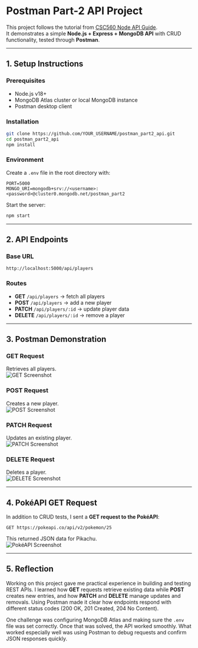 # Postman Part-2 API Project  

This project follows the tutorial from [CSC560 Node API Guide](https://github.com/aschneider15/CSC560-Rewrite/blob/master/Node%20API/Creating%20API.md).  
It demonstrates a simple **Node.js + Express + MongoDB API** with CRUD functionality, tested through **Postman**.  

---

## 1. Setup Instructions  

### Prerequisites
- Node.js v18+  
- MongoDB Atlas cluster or local MongoDB instance  
- Postman desktop client  

### Installation
```bash
git clone https://github.com/YOUR_USERNAME/postman_part2_api.git
cd postman_part2_api
npm install
```

### Environment
Create a `.env` file in the root directory with:
```
PORT=5000
MONGO_URI=mongodb+srv://<username>:<password>@cluster0.mongodb.net/postman_part2
```

Start the server:
```bash
npm start
```

---

## 2. API Endpoints  

### Base URL
```
http://localhost:5000/api/players
```

### Routes
- **GET** `/api/players` → fetch all players  
- **POST** `/api/players` → add a new player  
- **PATCH** `/api/players/:id` → update player data  
- **DELETE** `/api/players/:id` → remove a player  

---

## 3. Postman Demonstration  

### GET Request  
Retrieves all players.  
![GET Screenshot](screenshots/get.png)  

### POST Request  
Creates a new player.  
![POST Screenshot](screenshots/post.png)  

### PATCH Request  
Updates an existing player.  
![PATCH Screenshot](screenshots/patch.png)  

### DELETE Request  
Deletes a player.  
![DELETE Screenshot](screenshots/delete.png)  

---

## 4. PokéAPI GET Request  

In addition to CRUD tests, I sent a **GET request to the PokéAPI**:  
```
GET https://pokeapi.co/api/v2/pokemon/25
```
This returned JSON data for Pikachu.  
![PokéAPI Screenshot](screenshots/pokeapi.png)  

---

## 5. Reflection  

Working on this project gave me practical experience in building and testing REST APIs. I learned how **GET** requests retrieve existing data while **POST** creates new entries, and how **PATCH** and **DELETE** manage updates and removals. Using Postman made it clear how endpoints respond with different status codes (200 OK, 201 Created, 204 No Content).  

One challenge was configuring MongoDB Atlas and making sure the `.env` file was set correctly. Once that was solved, the API worked smoothly. What worked especially well was using Postman to debug requests and confirm JSON responses quickly.  
